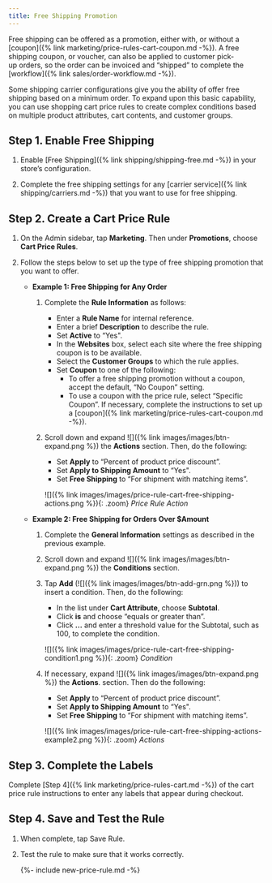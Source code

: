 ```yaml
---
title: Free Shipping Promotion
---
```


Free shipping can be offered as a promotion, either with, or without a [coupon]({% link marketing/price-rules-cart-coupon.md -%}). A free shipping coupon, or voucher, can also be applied to customer pick-up orders, so the order can be invoiced and “shipped” to complete the [workflow]({% link sales/order-workflow.md -%}).

Some shipping carrier configurations give you the ability of offer free shipping based on a minimum order. To expand upon this basic capability, you can use shopping cart price rules to create complex conditions based on multiple product attributes, cart contents, and customer groups.

## Step 1. Enable Free Shipping

1. Enable [Free Shipping]({% link shipping/shipping-free.md -%}) in your store’s configuration.

1. Complete the free shipping settings for any [carrier service]({% link shipping/carriers.md -%}) that you want to use for free shipping.

## Step 2. Create a Cart Price Rule

1. On the Admin sidebar, tap **Marketing**. Then under **Promotions**, choose **Cart Price Rules**.

1. Follow the steps below to set up the type of free shipping promotion that you want to offer.

    * **Example 1: Free Shipping for Any Order**

      1. Complete the **Rule Information** as follows:

         * Enter a **Rule Name** for internal reference.
         * Enter a brief **Description** to describe the rule.
         * Set **Active** to “Yes".
         * In the **Websites** box, select each site where the free shipping coupon is to be available.
         * Select the **Customer Groups** to which the rule applies.
         * Set **Coupon** to one of the following:
           * To offer a free shipping promotion without a coupon, accept the default, “No Coupon” setting.
           * To use a coupon with the price rule, select “Specific Coupon”. If necessary, complete the instructions to set up a [coupon]({% link marketing/price-rules-cart-coupon.md -%}).

      2. Scroll down and expand ![]({% link images/images/btn-expand.png %}) the **Actions** section. Then, do the following:

         * Set **Apply** to “Percent of product price discount”.
         * Set **Apply to Shipping Amount** to “Yes".
         * Set **Free Shipping** to “For shipment with matching items”.

          ![]({% link images/images/price-rule-cart-free-shipping-actions.png %}){: .zoom}
          *Price Rule Action*

    * **Example 2: Free Shipping for Orders Over $Amount**

      1. Complete the **General Information** settings as described in the previous example.

      2. Scroll down and expand ![]({% link images/images/btn-expand.png %}) the **Conditions** section.

      3. Tap **Add** (![]({% link images/images/btn-add-grn.png %})) to insert a condition. Then, do the following:

         * In the list under **Cart Attribute**, choose **Subtotal**.
         * Click **is** and choose “equals or greater than”.
         * Click **...** and enter a threshold value for the Subtotal, such as 100, to complete the condition.

          ![]({% link images/images/price-rule-cart-free-shipping-condition1.png %}){: .zoom}
          *Condition*

      4. If necessary, expand ![]({% link images/images/btn-expand.png %}) the **Actions**. section. Then do the following:

          * Set **Apply** to “Percent of product price discount”.
          * Set **Apply to Shipping Amount** to “Yes".
          * Set **Free Shipping** to “For shipment with matching items”.

          ![]({% link images/images/price-rule-cart-free-shipping-actions-example2.png %}){: .zoom}
          *Actions*

## Step 3. Complete the Labels

Complete [Step 4]({% link marketing/price-rules-cart.md -%}) of the cart price rule instructions to enter any labels that appear during checkout.

## Step 4. Save and Test the Rule

1. When complete, tap <span class="btn"> Save Rule</span>.

1. Test the rule to make sure that it works correctly.

    {%- include new-price-rule.md -%}
